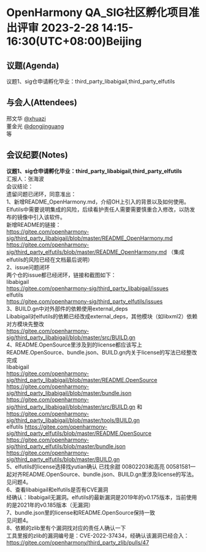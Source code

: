 # OpenHarmony QA_SIG社区孵化项目准出评审 2023-2-28 14:15-16:30(UTC+08:00)Beijing

## 议题(Agenda)

议题1、sig仓申请孵化毕业：third_party_libabigail,third_party_elfutils  

## 与会人(Attendees)

邢文华 [@xhuazi](https://gitee.com/xhuazi)  
董金光 [@dongjinguang](https://gitee.com/dongjinguang)  
等

## 会议纪要(Notes)

**议题1、sig仓申请孵化毕业：third_party_libabigail,third_party_elfutils**  
汇报人：张海波  
会议结论：  
遗留问题已闭环，同意准出：  
1、新增README_OpenHarmony.md，介绍OH上引入的背景以及如何使用。Elfutils中需要说明集成的风险，后续看护责任人需要需要慎重合入修改，以防发布的镜像中引入该软件。  
新增README的链接：  
https://gitee.com/openharmony-sig/third_party_libabigail/blob/master/README_OpenHarmony.md  
https://gitee.com/openharmony-sig/third_party_elfutils/blob/master/README_OpenHarmony.md （集成elfutils的风险已经在文档最后说明）  
2、issue问题闭环  
两个仓的issue都已经闭环，链接和截图如下：  
libabigail  
https://gitee.com/openharmony-sig/third_party_libabigail/issues  
elfutils  
https://gitee.com/openharmony-sig/third_party_elfutils/issues  
3、BUILD.gn中对外部件的依赖使用external_deps  
Libabigail对elfutils的依赖已经改成external_deps，其他模块（如libxml2）依赖对方模块先整改  
https://gitee.com/openharmony-sig/third_party_libabigail/blob/master/src/BUILD.gn  
4、README.OpenSource里涉及到的license都应该写上  
README.OpenSource、bundle.json、BUILD.gn内关于license的写法已经整改完成  
libabigail  
https://gitee.com/openharmony-sig/third_party_libabigail/blob/master/README.OpenSource  
https://gitee.com/openharmony-sig/third_party_libabigail/blob/master/bundle.json  
https://gitee.com/openharmony-sig/third_party_libabigail/blob/master/src/BUILD.gn 和 https://gitee.com/openharmony-sig/third_party_libabigail/blob/master/tools/BUILD.gn  
elfutils
https://gitee.com/openharmony-sig/third_party_elfutils/blob/master/README.OpenSource  
https://gitee.com/openharmony-sig/third_party_elfutils/blob/master/bundle.json  
https://gitee.com/openharmony-sig/third_party_elfutils/blob/master/BUILD.gn  
5、elfutils的license选择找yutian确认
已找余甜 00802203和高亮 00581581一起对齐README.OpenSource、bundle.json、BUILD.gn里涉及license的写法。见问题4。  
6、查看libabigail和elfutils是否有CVE漏洞  
经确认：libabigail无漏洞。elfutils的最新漏洞是2019年的v0.175版本，当前使用的是2021年的v0.185版本（无漏洞）  
7、bundle.json里的license和README.OpenSource保持一致  
见问题4。  
8、依赖的zlib里有个漏洞找对应的责任人确认一下  
工具里报的zlib的漏洞编号是：CVE-2022-37434，经确认该漏洞已经合入：https://gitee.com/openharmony/third_party_zlib/pulls/47  
